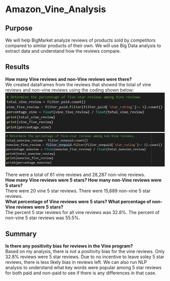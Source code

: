 # Amazon_Vine_Analysis

## Purpose
We will help BigMarket analyze reviews of products sold by competitors compared to similar products of their own. We will use Big Data analysis to extract data and understand how the reviews compare.

## Results
**How many Vine reviews and non-Vine reviews were there?** <br>
We created dataframes from the reviews that showed the total of vine reviews and non-vine reviews using the coding shown below: <br>
![coding for vine reviews](images/paidvine.png)
![coding for nonvine reviews](images/nonpaidvine.png)

There were a total of 61 vine reviews and 28,287 non-vine reviews.
<br>
**How many Vine reviews were 5 stars? How many non-Vine reviews were 5 stars?** <br>
There were 20 vine 5 star reviews. There were 15,689 non-vine 5 star reviews. <br>
**What percentage of Vine reviews were 5 stars? What percentage of non-Vine reviews were 5 stars?** <br>
The percent 5 star reviews for all vine reviews was 32.8%. The percent of non-vine 5 star reviews was 55.5%.

## Summary 
**Is there any positivity bias for reviews in the Vine program?** <br>
Based on my analysis, there is not a positivity bias for the vine reviews. Only 32.8% reviews were 5 star reviews. Due to no incentive to leave soley 5 star reviews, there is less likely bias in reviews left. We can also run NLP analysis to understand what key words were popular among 5 star reviews for both paid and non-paid to see if there is any differences in that case.
